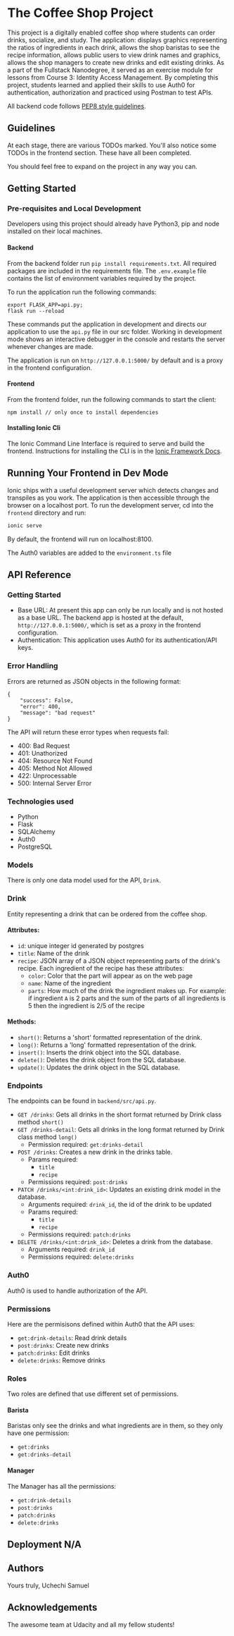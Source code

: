 # The Coffee Shop Project

This project is a digitally enabled coffee shop where students can order drinks, socialize, and study. The application: displays graphics representing the ratios of ingredients in each drink, allows the shop baristas to see the recipe information, allows public users to view drink names and graphics, allows the shop managers to create new drinks and edit existing drinks. As a part of the Fullstack Nanodegree, it served as an exercise module for lessons from Course 3: Identity Access Management. By completing this project, students learned and applied their skills to use Auth0 for authentication, authorization and practiced using Postman to test APIs.

All backend code follows [PEP8 style guidelines](https://www.python.org/dev/peps/pep-0008/). 

## Guidelines

At each stage, there are various TODOs marked. You'll also notice some TODOs in the frontend section. These have all been completed. 

You should feel free to expand on the project in any way you can.

## Getting Started

### Pre-requisites and Local Development 
Developers using this project should already have Python3, pip and node installed on their local machines.

#### Backend

From the backend folder run `pip install requirements.txt`. All required packages are included in the requirements file. The `.env.example` file contains the list of environment variables required by the project.

To run the application run the following commands: 
```
export FLASK_APP=api.py;
flask run --reload
```

These commands put the application in development and directs our application to use the `api.py` file in our src folder. Working in development mode shows an interactive debugger in the console and restarts the server whenever changes are made.

The application is run on `http://127.0.0.1:5000/` by default and is a proxy in the frontend configuration. 

#### Frontend

From the frontend folder, run the following commands to start the client: 
```
npm install // only once to install dependencies
```

#### Installing Ionic Cli

The Ionic Command Line Interface is required to serve and build the frontend. Instructions for installing the CLI is in the [Ionic Framework Docs](https://ionicframework.com/docs/installation/cli).

## Running Your Frontend in Dev Mode

Ionic ships with a useful development server which detects changes and transpiles as you work. The application is then accessible through the browser on a localhost port. To run the development server, cd into the `frontend` directory and run:

```bash
ionic serve
```

By default, the frontend will run on localhost:8100.

The Auth0 variables are added to the `environment.ts` file

## API Reference

### Getting Started
- Base URL: At present this app can only be run locally and is not hosted as a base URL. The backend app is hosted at the default, `http://127.0.0.1:5000/`, which is set as a proxy in the frontend configuration. 
- Authentication: This application uses Auth0 for its authentication/API keys. 

### Error Handling
Errors are returned as JSON objects in the following format:
```
{
    "success": False, 
    "error": 400,
    "message": "bad request"
}
```
The API will return these error types when requests fail:
- 400: Bad Request
- 401: Unathorized
- 404: Resource Not Found
- 405: Method Not Allowed
- 422: Unprocessable
- 500: Internal Server Error

### Technologies used
- Python
- Flask
- SQLAlchemy
- Auth0
- PostgreSQL

### Models
There is only one data model used for the API, `Drink`.

### Drink
Entity representing a drink that can be ordered from the coffee shop.

#### Attributes:
- ``id``: unique integer id generated by postgres
- ``title``: Name of the drink
- ``recipe``: JSON array of a JSON object representing parts of the drink's recipe. Each ingredient of the recipe has these attributes:
  - ``color``: Color that the part will appear as on the web page
  - ``name``: Name of the ingredient
  - ``parts``: How much of the drink the ingredient makes up. For example: if ingredient ``A`` is 2 parts and the sum of the parts of all ingredients is 5 then the ingredient is 2/5 of the recipe
 
 #### Methods:
 - ``short()``: Returns a 'short' formatted representation of the drink. 
 - ``long()``: Returns a 'long' formatted representation of the drink. 
 - ``insert()``: Inserts the drink object into the SQL database.
 - ``delete()``: Deletes the drink object from the SQL database.
 - ``update()``: Updates the drink object in the SQL database.

### Endpoints
The endpoints can be found in `backend/src/api.py`.

- ``GET /drinks``: Gets all drinks in the short format returned by Drink class method ``short()``
- ``GET /drinks-detail``:  Gets all drinks in the long format returned by Drink class method ``long()``
  - Permission required: ``get:drinks-detail``
- ``POST /drinks``: Creates a new drink in the drinks table. 
  - Params required:
    - ``title``
    - ``recipe``
   - Permissions required: ``post:drinks``
- ``PATCH /drinks/<int:drink_id>``: Updates an existing drink model in the database. 
  - Arguments required: ``drink_id``, the id of the drink to be updated
  - Params required:
    - ``title``
    - ``recipe``
   - Permissions required: ``patch:drinks``
- ``DELETE /drinks/<int:drink_id>``: Deletes a drink from the database.
  - Arguments required: ``drink_id``
  - Permissions required: ``delete:drinks``

### Auth0
Auth0 is used to handle authorization of the API.

### Permissions
Here are the permisisons defined within Auth0 that the API uses:
- ``get:drink-details``: Read drink details
- ``post:drinks``: Create new drinks
- ``patch:drinks``: Edit drinks
- ``delete:drinks``: Remove drinks

### Roles
Two roles are defined that use different set of permissions.

#### Barista
Baristas only see the drinks and what ingredients are in them, so they only have one permission:
  - ``get:drinks``
  - ``get:drinks-detail``
  
#### Manager
The Manager has all the permissions:
- ``get:drink-details``
- ``post:drinks``
- ``patch:drinks``
- ``delete:drinks``

## Deployment N/A

## Authors
Yours truly, Uchechi Samuel

## Acknowledgements 
The awesome team at Udacity and all my fellow students!
